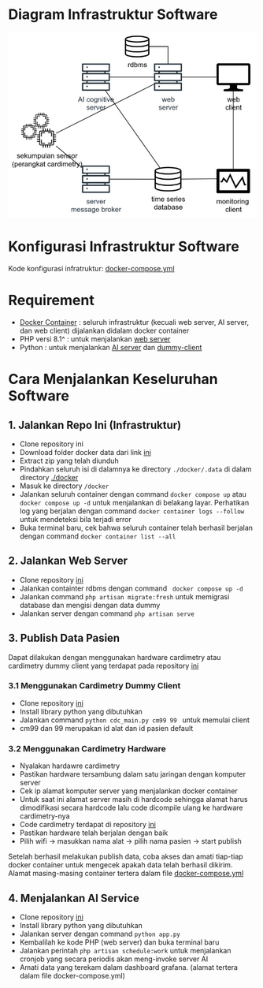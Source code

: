 # Diagram Infrastruktur Software
![diagram.jpg](diagram.jpg)

# Konfigurasi Infrastruktur Software
Kode konfigurasi infratruktur: [docker-compose.yml](./docker/docker-compose.yml)

# Requirement
- [Docker Container](https://docs.docker.com/engine/install/) : seluruh infrastruktur (kecuali web server, AI server, dan web client) dijalankan didalam docker container
- PHP versi 8.1^ : untuk menjalankan [web server](https://github.com/Capstone-A14/cardimetry-service)
- Python : untuk menjalankan [AI server](https://github.com/Capstone-A14/ai-service) dan [dummy-client](https://github.com/Capstone-A14/cardimetry-dummy-client)

# Cara Menjalankan Keseluruhan Software
## 1. Jalankan Repo Ini (Infrastruktur)

- Clone repository ini 
- Download folder docker data dari link [ini](https://ugm365-my.sharepoint.com/:u:/g/personal/nismara_chandra_365_ugm_ac_id/EXlSV8VeRT1Bssnbhfj65hwBsIrh7Y4dYI1en0tCIz0Z5Q?e=UCoae0)
- Extract zip yang telah diunduh
- Pindahkan seluruh isi di dalamnya ke directory ``` ./docker/.data ``` di dalam directory [./docker](./docker)
- Masuk ke directory ``` /docker ```
- Jalankan seluruh container dengan command ``` docker compose up ``` atau ``` docker compose up -d ``` untuk menjalankan di belakang layar. Perhatikan log yang berjalan dengan command ``` docker container logs --follow ``` untuk mendeteksi bila terjadi error 
- Buka terminal baru, cek bahwa seluruh container telah berhasil berjalan dengan command ``` docker container list --all ```

## 2. Jalankan Web Server

- Clone repository [ini](https://github.com/Capstone-A14/cardimetry-service)
- Jalankan containter rdbms dengan command ``` docker compose up -d```
- Jalankan command ``` php artisan migrate:fresh ``` untuk memigrasi database dan mengisi dengan data dummy
- Jalankan server dengan command ``` php artisan serve ```

## 3. Publish Data Pasien
Dapat dilakukan dengan menggunakan hardware cardimetry atau cardimetry dummy client yang terdapat pada repository [ini](https://github.com/Capstone-A14/cardimetry-dummy-client)
### 3.1 Menggunakan Cardimetry Dummy Client

- Clone repository [ini](https://github.com/Capstone-A14/cardimetry-dummy-client)
- Install library python yang dibutuhkan
- Jalankan command ``` python cdc_main.py cm99 99  ``` untuk memulai client
- cm99 dan 99 merupakan id alat dan id pasien default

### 3.2 Menggunakan Cardimetry Hardware

- Nyalakan hardawre cardimetry
- Pastikan hardware tersambung dalam satu jaringan dengan komputer server
- Cek ip alamat komputer server yang menjalankan docker container
- Untuk saat ini alamat server masih di hardcode sehingga alamat harus dimodifikasi secara hardcode lalu code dicompile ulang ke hardware cardimetry-nya
- Code cardimetry terdapat di repository [ini](https://github.com/Capstone-A14/cardimetry-mcu)
- Pastikan hardware telah berjalan dengan baik
- Pilih wifi -> masukkan nama alat -> pilih nama pasien -> start publish

Setelah berhasil melakukan publish data, coba akses dan amati tiap-tiap docker container untuk mengecek apakah data telah berhasil dikirim.
Alamat masing-masing container tertera dalam file [docker-compose.yml](./docker/docker-compose.yml)

## 4. Menjalankan AI Service

- Clone repository [ini](https://github.com/Capstone-A14/ai-service)
- Install library python yang dibutuhkan
- Jalankan server dengan command ``` python app.py ```
- Kembalilah ke kode PHP (web server) dan buka terminal baru
- Jalankan perintah ``` php artisan schedule:work ``` untuk menjalankan cronjob yang secara periodis akan meng-invoke server AI
- Amati data yang terekam dalam dashboard grafana. (alamat tertera dalam file docker-compose.yml)




